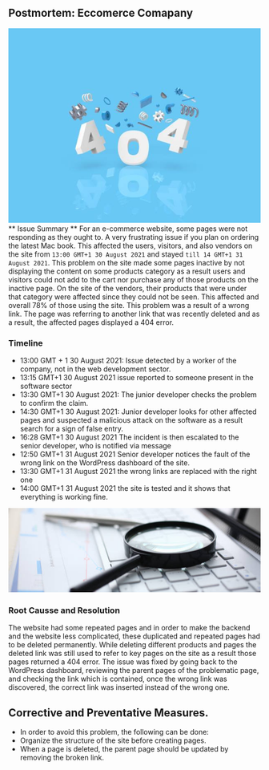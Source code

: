 ## Postmortem: Eccomerce  Comapany
![404 page](img/post404.jpg?raw=true "Title") 
** Issue Summary **
For an e-commerce website, some pages were not responding as they ought to. A very frustrating issue if you plan on ordering the latest Mac book. This affected the users, visitors, and also vendors on the site from `13:00 GMT+1 30 August 2021` and stayed `till 14 GMT+1 31 August 2021`. This problem on the site made some pages inactive by not displaying the content on some products category as a result users and visitors could not add to the cart nor purchase any of those products on the inactive page. On the site of the vendors, their products that were under that category were affected since they could not be seen. This affected and overall 78% of those using the site. This problem was a result of a wrong link. The page was referring to another link that was recently deleted and as a result, the affected pages displayed a 404 error.
###  Timeline
- 13:00 GMT + 1 30 August 2021: Issue detected by a worker of the company, not in the web development sector.
- 13:15 GMT+1 30 August 2021 issue reported to someone present in the software sector
- 13:30 GMT+1 30 August 2021: The junior developer checks the problem to confirm the claim.
- 14:30 GMT+1 30 August 2021: Junior developer looks for other affected pages and suspected a malicious attack on the software as a result search for a sign of false entry. 
- 16:28 GMT+1 30 August 2021 The incident is then escalated to the senior developer, who is notified via message
- 12:50 GMT+1 31 August 2021 Senior developer notices the fault of the wrong link on the WordPress dashboard of the site.
- 13:30 GMT+1 31 August 2021 the wrong links are replaced with the right one
- 14:00 GMT+1 31 August 2021 the site is tested and it shows that everything is working fine.

![Search](img/search.jpg?raw=true "Title")
### Root Causse and Resolution
The website had some repeated pages and in order to make the backend and the website less complicated, these duplicated and repeated pages had to be deleted permanently. While deleting different products and pages the deleted link was still used to refer to key pages on the site as a result those pages returned a 404 error.
The issue was fixed by going back to the WordPress dashboard, reviewing the parent pages of the problematic page, and checking the link which is contained, once the wrong link was discovered, the correct link was inserted instead of the wrong one.
## Corrective and Preventative Measures.
- In order to avoid this problem, the following can be done:
- Organize the structure of the site before creating pages.
- When a page is deleted, the parent page should be updated by removing the broken link.
